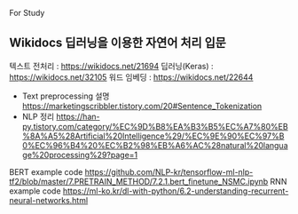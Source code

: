 For Study 


## Wikidocs 딥러닝을 이용한 자연어 처리 입문 

텍스트 전처리 : https://wikidocs.net/21694 
딥러닝(Keras) : https://wikidocs.net/32105 
워드 임베딩 : https://wikidocs.net/22644 


+ Text preprocessing 설명 
https://marketingscribbler.tistory.com/20#Sentence_Tokenization 
+ NLP 정리
https://han-py.tistory.com/category/%EC%9D%B8%EA%B3%B5%EC%A7%80%EB%8A%A5%28Artificial%20Intelligence%29/%EC%9E%90%EC%97%B0%EC%96%B4%20%EC%B2%98%EB%A6%AC%28natural%20language%20processing%29?page=1

BERT example code 
https://github.com/NLP-kr/tensorflow-ml-nlp-tf2/blob/master/7.PRETRAIN_METHOD/7.2.1.bert_finetune_NSMC.ipynb 
RNN example code 
https://ml-ko.kr/dl-with-python/6.2-understanding-recurrent-neural-networks.html
